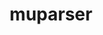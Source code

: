 ---
title: "muparser"
layout: cache
categories: [package, develop]
meta: {"compilers": ["apple-clang@16.0.0", "gcc@11.4.0", "gcc@13.2.0"], "num_specs": 13, "num_specs_by_stack": {"e4s": 8, "ml-darwin-aarch64-mps": 1, "ml-linux-aarch64-cpu": 2, "ml-linux-aarch64-cuda": 2, "ml-linux-x86_64-cpu": 2, "ml-linux-x86_64-cuda": 2, "root": 13}, "oss": ["sequoia", "ubuntu22.04", "ubuntu24.04"], "platforms": ["darwin", "linux"], "stacks": ["e4s", "ml-darwin-aarch64-mps", "ml-linux-aarch64-cpu", "ml-linux-aarch64-cuda", "ml-linux-x86_64-cpu", "ml-linux-x86_64-cuda", "root"], "targets": ["aarch64", "x86_64_v3"], "versions": ["2.3.4"]}
spec_details: [{"compiler": "gcc@11.4.0", "hash": "4knxkrwzaqfjiae3e2myn6wqlalmlzzm", "os": "ubuntu22.04", "platform": "linux", "size": "-", "stacks": ["e4s", "root"], "target": "x86_64_v3", "variants": ["build_system=cmake", "build_type=Release", "generator=make", "~ipo", "~openmp", "+samples", "+shared", "~wide_char"], "versions": ["2.3.4"]}, {"compiler": "gcc@13.2.0", "hash": "bk4fdrkh6dyrunaf5munxt6eqgyh7eez", "os": "ubuntu24.04", "platform": "linux", "size": "-", "stacks": ["ml-linux-aarch64-cpu", "ml-linux-aarch64-cuda", "root"], "target": "aarch64", "variants": ["build_system=cmake", "build_type=Release", "generator=make", "~ipo", "~openmp", "+samples", "+shared", "~wide_char"], "versions": ["2.3.4"]}, {"compiler": "apple-clang@16.0.0", "hash": "cc4c7565y4t64cbcuwcpulc45zluqbzk", "os": "sequoia", "platform": "darwin", "size": "-", "stacks": ["ml-darwin-aarch64-mps", "root"], "target": "aarch64", "variants": ["build_system=cmake", "build_type=Release", "generator=make", "~ipo", "~openmp", "+samples", "+shared", "~wide_char"], "versions": ["2.3.4"]}, {"compiler": "gcc@11.4.0", "hash": "g5nemxnfesoylv2r67fzr3y7x2hfsep7", "os": "ubuntu22.04", "platform": "linux", "size": "-", "stacks": ["e4s", "root"], "target": "x86_64_v3", "variants": ["build_system=cmake", "build_type=Release", "generator=make", "~ipo", "+openmp", "+samples", "+shared", "~wide_char"], "versions": ["2.3.4"]}, {"compiler": "gcc@13.2.0", "hash": "ijfgf2ibfge5zs4rg62n4vwxms3ddg33", "os": "ubuntu24.04", "platform": "linux", "size": "-", "stacks": ["ml-linux-x86_64-cpu", "ml-linux-x86_64-cuda", "root"], "target": "x86_64_v3", "variants": ["build_system=cmake", "build_type=Release", "generator=make", "~ipo", "~openmp", "+samples", "+shared", "~wide_char"], "versions": ["2.3.4"]}, {"compiler": "gcc@11.4.0", "hash": "ilgkeav2obnuguncgxd47hsubeesyhld", "os": "ubuntu22.04", "platform": "linux", "size": "-", "stacks": ["e4s", "root"], "target": "x86_64_v3", "variants": ["build_system=cmake", "build_type=Release", "generator=make", "~ipo", "+openmp", "+samples", "+shared", "~wide_char"], "versions": ["2.3.4"]}, {"compiler": "gcc@11.4.0", "hash": "k2w3ifoiaeqbusilzl6b3gv62y6cxpr3", "os": "ubuntu22.04", "platform": "linux", "size": "-", "stacks": ["e4s", "root"], "target": "x86_64_v3", "variants": ["build_system=cmake", "build_type=Release", "generator=make", "~ipo", "+openmp", "+samples", "+shared", "~wide_char"], "versions": ["2.3.4"]}, {"compiler": "gcc@11.4.0", "hash": "n4axaks2qz4elul67wfilixy76m5dbrk", "os": "ubuntu22.04", "platform": "linux", "size": "-", "stacks": ["e4s", "root"], "target": "x86_64_v3", "variants": ["build_system=cmake", "build_type=Release", "generator=make", "~ipo", "+openmp", "+samples", "+shared", "~wide_char"], "versions": ["2.3.4"]}, {"compiler": "gcc@11.4.0", "hash": "nql5awekju62wbzwk72oqhya3tykvwwp", "os": "ubuntu22.04", "platform": "linux", "size": "-", "stacks": ["e4s", "root"], "target": "x86_64_v3", "variants": ["build_system=cmake", "build_type=Release", "generator=make", "~ipo", "~openmp", "+samples", "+shared", "~wide_char"], "versions": ["2.3.4"]}, {"compiler": "gcc@11.4.0", "hash": "pkmzqdulzshmvsvxjckxkmvg5xcaqqo4", "os": "ubuntu22.04", "platform": "linux", "size": "-", "stacks": ["e4s", "root"], "target": "x86_64_v3", "variants": ["build_system=cmake", "build_type=Release", "generator=make", "~ipo", "+openmp", "+samples", "+shared", "~wide_char"], "versions": ["2.3.4"]}, {"compiler": "gcc@13.2.0", "hash": "sxfmrtpab2pwtcgielcee7sqkzwqmmjq", "os": "ubuntu24.04", "platform": "linux", "size": "-", "stacks": ["ml-linux-x86_64-cpu", "ml-linux-x86_64-cuda", "root"], "target": "x86_64_v3", "variants": ["build_system=cmake", "build_type=Release", "generator=make", "~ipo", "~openmp", "+samples", "+shared", "~wide_char"], "versions": ["2.3.4"]}, {"compiler": "gcc@11.4.0", "hash": "udotdiy2suxn7ho5jcj6gn33cttmtzdj", "os": "ubuntu22.04", "platform": "linux", "size": "-", "stacks": ["e4s", "root"], "target": "x86_64_v3", "variants": ["build_system=cmake", "build_type=Release", "generator=make", "~ipo", "+openmp", "+samples", "+shared", "~wide_char"], "versions": ["2.3.4"]}, {"compiler": "gcc@13.2.0", "hash": "zp7p74lsvlu66f5dbo3fahbql63uebxk", "os": "ubuntu24.04", "platform": "linux", "size": "-", "stacks": ["ml-linux-aarch64-cpu", "ml-linux-aarch64-cuda", "root"], "target": "aarch64", "variants": ["build_system=cmake", "build_type=Release", "generator=make", "~ipo", "~openmp", "+samples", "+shared", "~wide_char"], "versions": ["2.3.4"]}]
---